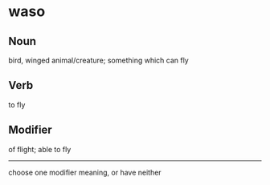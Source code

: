 waso
===

Noun
---

bird, winged animal/creature; something which can fly


Verb
----

to fly


Modifier
----

of flight; able to fly


---

choose one modifier meaning, or have neither